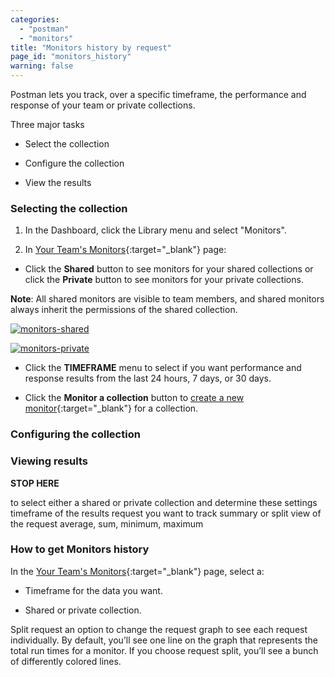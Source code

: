 ```yaml
---
categories:
  - "postman"
  - "monitors"
title: "Monitors history by request"
page_id: "monitors_history"
warning: false
---
```


Postman lets you track, over a specific timeframe, the performance and response of your team or private collections. 

Three major tasks

* Select the collection

* Configure the collection

* View the results


### Selecting the collection


1. In the Dashboard, click the Library menu and select "Monitors".

2. In [Your Team's Monitors](https://monitor.getpostman.com/){:target="_blank"} page:

* Click the **Shared** button to see monitors for your shared collections or click the **Private** button to see monitors for your private collections. 

**Note**: All shared monitors are visible to team members, and shared monitors always inherit the permissions of the shared collection.

[![monitors-shared](https://s3.amazonaws.com/postman-static-getpostman-com/postman-docs/monitorHistory-monitorsWebPage.png)](https://s3.amazonaws.com/postman-static-getpostman-com/postman-docs/monitorHistory-monitorsWebPage.png)

[![monitors-private ](https://s3.amazonaws.com/postman-static-getpostman-com/postman-docs/monitor-private-view.png)](https://s3.amazonaws.com/postman-static-getpostman-com/postman-docs/monitor-private-view.png)

* Click the **TIMEFRAME** menu to select if you want performance and response results from the last
24 hours, 7 days, or 30 days.

* Click the **Monitor a collection** button to [create a new monitor](/docs/postman/monitors/setting_up_monitor){:target="_blank"} for a collection.

### Configuring the collection












### Viewing results

**STOP HERE**

to select either a shared or private collection and determine these settings
timeframe of the results
request you want to track
summary or split view of the request
average, sum, minimum, maximum








### How to get Monitors history

In the [Your Team's Monitors](https://monitor.getpostman.com/){:target="_blank"} page, select a:

* Timeframe for the data you want.

* Shared or private collection.



Split request
an option to change the request graph to see each request individually. By default, you’ll see one line on the graph that represents the total run times for a monitor. If you choose request split, you’ll see a bunch of differently colored lines.






